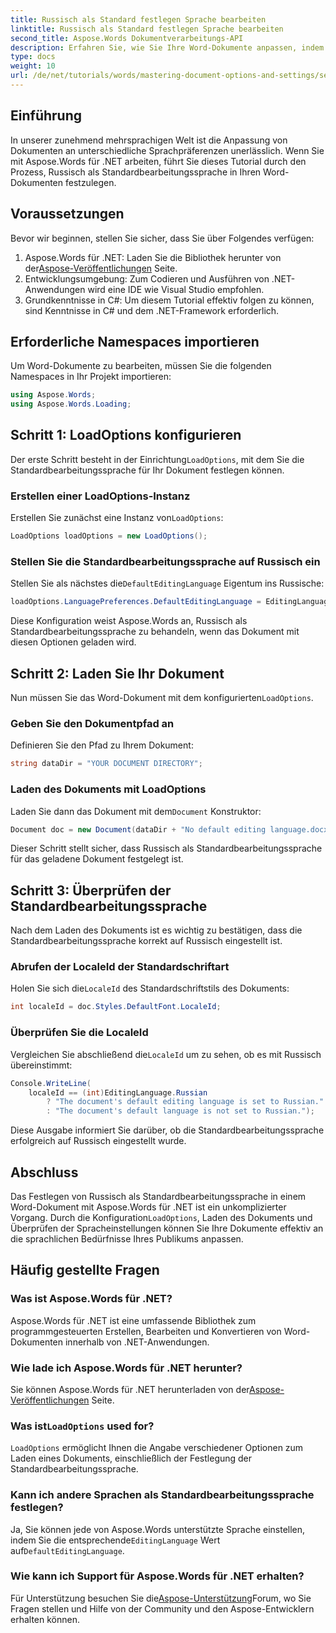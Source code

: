 ```yaml
---
title: Russisch als Standard festlegen Sprache bearbeiten
linktitle: Russisch als Standard festlegen Sprache bearbeiten
second_title: Aspose.Words Dokumentverarbeitungs-API
description: Erfahren Sie, wie Sie Ihre Word-Dokumente anpassen, indem Sie mit Aspose.Words für .NET Russisch als Standardbearbeitungssprache festlegen. Diese Schritt-für-Schritt-Anleitung.
type: docs
weight: 10
url: /de/net/tutorials/words/mastering-document-options-and-settings/set-russian-as-default-edit-language/
---
```

## Einführung

In unserer zunehmend mehrsprachigen Welt ist die Anpassung von Dokumenten an unterschiedliche Sprachpräferenzen unerlässlich. Wenn Sie mit Aspose.Words für .NET arbeiten, führt Sie dieses Tutorial durch den Prozess, Russisch als Standardbearbeitungssprache in Ihren Word-Dokumenten festzulegen. 

## Voraussetzungen

Bevor wir beginnen, stellen Sie sicher, dass Sie über Folgendes verfügen:

1.  Aspose.Words für .NET: Laden Sie die Bibliothek herunter von der[Aspose-Veröffentlichungen](https://releases.aspose.com/words/net/) Seite.
2. Entwicklungsumgebung: Zum Codieren und Ausführen von .NET-Anwendungen wird eine IDE wie Visual Studio empfohlen.
3. Grundkenntnisse in C#: Um diesem Tutorial effektiv folgen zu können, sind Kenntnisse in C# und dem .NET-Framework erforderlich.

## Erforderliche Namespaces importieren

Um Word-Dokumente zu bearbeiten, müssen Sie die folgenden Namespaces in Ihr Projekt importieren:

```csharp
using Aspose.Words;
using Aspose.Words.Loading;
```

## Schritt 1: LoadOptions konfigurieren

 Der erste Schritt besteht in der Einrichtung`LoadOptions`, mit dem Sie die Standardbearbeitungssprache für Ihr Dokument festlegen können.

### Erstellen einer LoadOptions-Instanz

 Erstellen Sie zunächst eine Instanz von`LoadOptions`:

```csharp
LoadOptions loadOptions = new LoadOptions();
```

### Stellen Sie die Standardbearbeitungssprache auf Russisch ein

Stellen Sie als nächstes die`DefaultEditingLanguage` Eigentum ins Russische:

```csharp
loadOptions.LanguagePreferences.DefaultEditingLanguage = EditingLanguage.Russian;
```

Diese Konfiguration weist Aspose.Words an, Russisch als Standardbearbeitungssprache zu behandeln, wenn das Dokument mit diesen Optionen geladen wird.

## Schritt 2: Laden Sie Ihr Dokument

 Nun müssen Sie das Word-Dokument mit dem konfigurierten`LoadOptions`.

### Geben Sie den Dokumentpfad an

Definieren Sie den Pfad zu Ihrem Dokument:

```csharp
string dataDir = "YOUR DOCUMENT DIRECTORY";
```

### Laden des Dokuments mit LoadOptions

 Laden Sie dann das Dokument mit dem`Document` Konstruktor:

```csharp
Document doc = new Document(dataDir + "No default editing language.docx", loadOptions);
```

Dieser Schritt stellt sicher, dass Russisch als Standardbearbeitungssprache für das geladene Dokument festgelegt ist.

## Schritt 3: Überprüfen der Standardbearbeitungssprache

Nach dem Laden des Dokuments ist es wichtig zu bestätigen, dass die Standardbearbeitungssprache korrekt auf Russisch eingestellt ist.

### Abrufen der LocaleId der Standardschriftart

 Holen Sie sich die`LocaleId` des Standardschriftstils des Dokuments:

```csharp
int localeId = doc.Styles.DefaultFont.LocaleId;
```

### Überprüfen Sie die LocaleId

 Vergleichen Sie abschließend die`LocaleId` um zu sehen, ob es mit Russisch übereinstimmt:

```csharp
Console.WriteLine(
    localeId == (int)EditingLanguage.Russian
        ? "The document's default editing language is set to Russian."
        : "The document's default language is not set to Russian.");
```

Diese Ausgabe informiert Sie darüber, ob die Standardbearbeitungssprache erfolgreich auf Russisch eingestellt wurde.

## Abschluss

Das Festlegen von Russisch als Standardbearbeitungssprache in einem Word-Dokument mit Aspose.Words für .NET ist ein unkomplizierter Vorgang. Durch die Konfiguration`LoadOptions`, Laden des Dokuments und Überprüfen der Spracheinstellungen können Sie Ihre Dokumente effektiv an die sprachlichen Bedürfnisse Ihres Publikums anpassen.

## Häufig gestellte Fragen

### Was ist Aspose.Words für .NET?

Aspose.Words für .NET ist eine umfassende Bibliothek zum programmgesteuerten Erstellen, Bearbeiten und Konvertieren von Word-Dokumenten innerhalb von .NET-Anwendungen.

### Wie lade ich Aspose.Words für .NET herunter?

 Sie können Aspose.Words für .NET herunterladen von der[Aspose-Veröffentlichungen](https://releases.aspose.com/words/net/) Seite.

###  Was ist`LoadOptions` used for?

`LoadOptions` ermöglicht Ihnen die Angabe verschiedener Optionen zum Laden eines Dokuments, einschließlich der Festlegung der Standardbearbeitungssprache.

### Kann ich andere Sprachen als Standardbearbeitungssprache festlegen?

 Ja, Sie können jede von Aspose.Words unterstützte Sprache einstellen, indem Sie die entsprechende`EditingLanguage` Wert auf`DefaultEditingLanguage`.

### Wie kann ich Support für Aspose.Words für .NET erhalten?

 Für Unterstützung besuchen Sie die[Aspose-Unterstützung](https://forum.aspose.com/c/words/8)Forum, wo Sie Fragen stellen und Hilfe von der Community und den Aspose-Entwicklern erhalten können.
